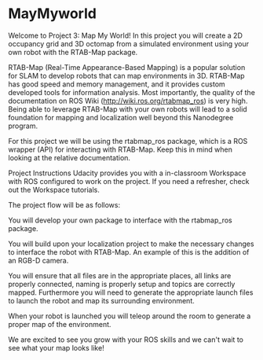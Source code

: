 # MayMyworld
Welcome to Project 3: Map My World! In this project you will create a 2D occupancy grid and 3D octomap from a simulated environment using your own robot with the RTAB-Map package.

RTAB-Map (Real-Time Appearance-Based Mapping) is a popular solution for SLAM to develop robots that can map environments in 3D. RTAB-Map has good speed and memory management, and it provides custom developed tools for information analysis. Most importantly, the quality of the documentation on ROS Wiki (http://wiki.ros.org/rtabmap_ros) is very high. Being able to leverage RTAB-Map with your own robots will lead to a solid foundation for mapping and localization well beyond this Nanodegree program.

For this project we will be using the rtabmap_ros package, which is a ROS wrapper (API) for interacting with RTAB-Map. Keep this in mind when looking at the relative documentation.

Project Instructions
Udacity provides you with a in-classroom Workspace with ROS configured to work on the project. If you need a refresher, check out the Workspace tutorials.

The project flow will be as follows:

You will develop your own package to interface with the rtabmap_ros package.

You will build upon your localization project to make the necessary changes to interface the robot with RTAB-Map. An example of this is the addition of an RGB-D camera.

You will ensure that all files are in the appropriate places, all links are properly connected, naming is properly setup and topics are correctly mapped. Furthermore you will need to generate the appropriate launch files to launch the robot and map its surrounding environment.

When your robot is launched you will teleop around the room to generate a proper map of the environment.

We are excited to see you grow with your ROS skills and we can't wait to see what your map looks like!
